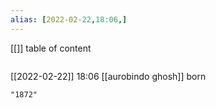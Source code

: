 ```yaml
---
alias: [2022-02-22,18:06,]
---
```

[[]]
table of content
```toc
```

[[2022-02-22]] 18:06
[[aurobindo ghosh]] born
```query
"1872"
```